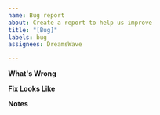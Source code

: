 ```yaml
---
name: Bug report
about: Create a report to help us improve
title: "[Bug]"
labels: bug
assignees: DreamsWave

---
```


**What's Wrong**
<!-- Quick description of the bug -->

**Fix Looks Like**
<!-- What should happen instead -->

**Notes**
<!-- Optional -->
